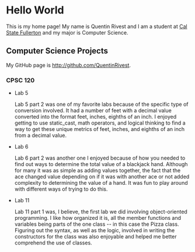 # Hello World

This is my home page! My name is Quentin Rivest and I am a student at [Cal State Fullerton](http://www.fullerton.edu/) and my major is Computer Science.

## Computer Science Projects

My GitHub page is http://github.com/QuentinRivest.

### CPSC 120

* Lab 5

    Lab 5 part 2 was one of my favorite labs because of the specific type of conversion involved. It had a number of feet with a decimal value converted into the format feet, inches, eighths of an inch. I enjoyed getting to use static_cast, math operators, and logical thinking to find a way to get these unique metrics of feet, inches, and eighths of an inch from a decimal value.

* Lab 6

    Lab 6 part 2 was another one I enjoyed because of how you needed to find out ways to determine the total value of a blackjack hand. Although for many it was as simple as adding values together, the fact that the ace changed value depending on if it was with another ace or not added complexity to determining the value of a hand. It was fun to play around with different ways of trying to do this.

* Lab 11

    Lab 11 part 1 was, I believe, the first lab we did involving object-oriented programming. I like how organized it is, all the member functions and variables being parts of the one class -- in this case the Pizza class. Figuring out the syntax, as well as the logic, involved in writing the constructors for the class was also enjoyable and helped me better comprehend the use of classes.